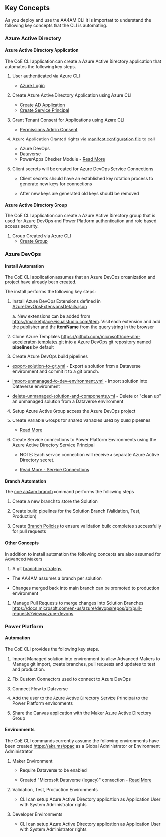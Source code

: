 ## Key Concepts

As you deploy and use the AA4AM CLI it is important to understand the following key concepts that the CLI is automating.

### Azure Active Directory 

#### Azure Active Directory Application

The CoE CLI application can create a Azure Active Directory application that automates the following key steps.

1. User authenticated via Azure CLI
   - [Azure Login](https://docs.microsoft.com/en-us/cli/azure/reference-index?view=azure-cli-latest#az_login)

2. Create Azure Active Directory Application using Azure CLI
   - [Create AD Application](https://docs.microsoft.com/en-us/cli/azure/ad/app?view=azure-cli-latest#az_ad_app_create)
   - [Create Service Principal](https://docs.microsoft.com/en-us/cli/azure/ad/sp?view=azure-cli-latest#az_ad_sp_create)

3. Grant Tenant Consent for Applications using Azure CLI
   - [Permissions Admin Consent](https://docs.microsoft.com/en-us/cli/azure/ad/app/permission?view=azure-cli-latest#az_ad_app_permission_admin_consent)

4. Azure Application Granted rights via [manifest configuration file](../../config/manifest.json) to call
   - Azure DevOps
   - Dataverse
   - PowerApps Checker Module - [Read More](https://docs.microsoft.com/en-us/powershell/powerapps/get-started-powerapps-checker?view=pa-ps-latest)

5. Client secrets will be created for Azure DevOps Service Connections

   - Client secrets should have an established key rotation process to generate new keys for connections

   - After new keys are generated old keys should be removed

#### Azure Active Directory Group

The CoE CLI application can create a Azure Active Directory group that is used for Azure DevOps and Power Platform authentication and role based access security.

1. Group Created via Azure CLI
   - [Create Group](https://docs.microsoft.com/en-us/cli/azure/ad/group?view=azure-cli-latest#az_ad_group_create)

### Azure DevOps

#### Install Automation

The CoE CLI application assumes that an Azure DevOps organization and project have already been created. 

The install performs the following key steps:

1. Install Azure DevOps Extensions defined in [AzureDevOpsExtensionsDetails.json](../../config/AzureDevOpsExtensionsDetails.json)

   a. New extensions can be added from https://marketplace.visualstudio.com/item. Visit each extension and add the publisher and the **itemName** from the query string in the browser

2. Clone Azure Templates https://github.com/microsoft/coe-alm-accelerator-templates.git into a Azure DevOps git repository named **pipelines** by default

3. Create Azure DevOps build pipelines
  
- [export-solution-to-git.yml](https://github.com/microsoft/coe-alm-accelerator-templates/blob/main/Pipelines/export-solution-to-git.yml) - Export a solution from a Dataverse environment and commit it to a git branch.

- [import-unmanaged-to-dev-environment.yml](https://github.com/microsoft/coe-alm-accelerator-templates/blob/main/Pipelines/import-unmanaged-to-dev-environment.yml) - Import solution into Dataverse environment

- [delete-unmanaged-solution-and-components.yml](https://github.com/microsoft/coe-alm-accelerator-templates/blob/main/Pipelines/delete-unmanaged-solution-and-components.yml) - Delete or "clean up" an unmanaged solution from a Dataverse environment

4. Setup Azure Active Group access the Azure DevOps project

5. Create Variable Groups for shared variables used by build pipelines 

   - [Read More](https://docs.microsoft.com/en-us/azure/devops/pipelines/library/variable-groups?view=azure-devops&tabs=yaml)

6. Create Service connections to Power Platform Environments using the Azure Active Directory Service Principal

   - NOTE: Each service connection will receive a separate Azure Active Directory secret.

   - [Read More - Service Connections](https://docs.microsoft.com/en-us/azure/devops/pipelines/library/service-endpoints?view=azure-devops&tabs=yaml)

#### Branch Automation

The [coe aa4am branch](./maker-setup.md#create-solution-branch) command performs the following steps

1. Create a new branch to store the Solution

1. Create build pipelines for the Solution Branch (Validation, Test, Production)

1. Create [Branch Policies](https://docs.microsoft.com/en-us/azure/devops/repos/git/branch-policies-overview?view=azure-devops) to ensure validation build completes successfully for pull requests

#### Other Concepts

In addition to install automation the following concepts are also assumed for Advanced Makers

1. A git [branching strategy](./branching-and-merging.md)

  - The AA4AM assumes a branch per solution

  - Changes merged back into main branch can be promoted to production environment

1. Manage Pull Requests to merge changes into Solution Branches https://docs.microsoft.com/en-us/azure/devops/repos/git/pull-requests?view=azure-devops

### Power Platform

#### Automation

The CoE CLI provides the following key steps.

1. Import Managed solution into environment to allow Advanced Makers to Manage git import, create branches, pull requests and updates to test and production.

2. Fix Custom Connectors used to connect to Azure DevOps

3. Connect Flow to Dataverse

4. Add the user to the Azure Active Directory Service Principal to the Power Platform environments

5. Share the Canvas application with the Maker Azure Active Directory Group

#### Environments

The CoE CLI commands currently assume the following environments have been created https://aka.ms/ppac as a Global Administrator or Environment Administrator

1. Maker Environment

   - Require Dataverse to be enabled

   - Created "Microsoft Dataverse (legacy)" connection - [Read More](./before-you-start.md#maker-environment-common-data-service)

2. Validation, Test, Production Environments

   - CLI can setup Azure Active Directory application as Application User with System Administrator rights

3. Developer Environments

   - CLI can setup Azure Active Directory application as Application User with System Administrator rights